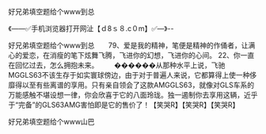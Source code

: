 好兄弟填空题给个www到总

《——✅手机浏览器打开网沚【ｄ8ｓ８.c０m】✅—》--

好兄弟填空题给个www到总　　79、爱是我的精神，笔便是精神的作俑者，让满心的爱恋，在消瘦的笔下炫舞飞腾，飞进你的幻想，飞进你的心间。
	22、你一直在回忆过去，怎么拥抱未来。
　　������从那种水平上说，飞驰MGGLS63不该生存于如实寰球傍边，由于对于普遍人来说，它都算得上使一种侈靡得以至有些离谱的享用。只有亲自领会了这款AMGGLS63，就像对GLS车系的万能感触不堪设想一律，你会欣喜于它的八面玲珑。独一遏制你去享用这辆，近乎于“完备”的GLS63AMG害怕即是它的售价了！【笑哭R】【笑哭R】【笑哭R】





好兄弟填空题给个www山巴
